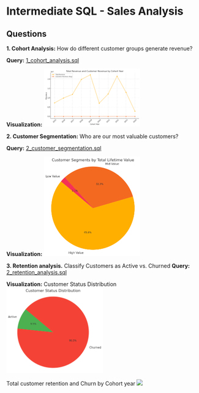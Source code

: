 # Intermediate SQL - Sales Analysis

## Questions
**1. Cohort Analysis:** How do different customer groups generate revenue?

**Query:** [1_cohort_analysis.sql](/views/1_cohort_analysis.sql)

**Visualization:**
<img src="images\task1.png" width="50%">


**2. Customer Segmentation:** Who are our most valuable customers?

**Query:** [2_customer_segmentation.sql](/views/2_customer_segmentation.sql)

**Visualization:**
<img src="images\task_2_img.png" width="50%">


**3. Retention analysis.** Classify Customers as Active vs. Churned
**Query:** [2_retention_analysis.sql](/views/2_retention_analysis.sql)

**Visualization:**
Customer Status Distribution
<img src="images\customer status distribution.png" width="50%">

Total customer retention and Churn by Cohort year
<img src="images\_customer status by_cohort_year.png" width="50%">

